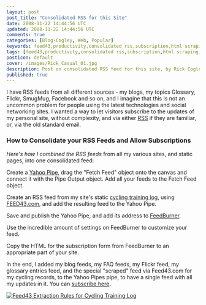 ```yaml
---           
layout: post
post_title: "Consolidated RSS for this Site"
date: 2008-11-22 14:44:56 UTC
updated: 2008-11-22 14:44:56 UTC
comments: true
categories: [Blog-Cogley, Web, Popular]
keywords: feed43,productivity,consolidated rss,subscription,html scraping,subscribe,yahoo,feedburner,web applications,rss,yahoo pipes
tags: [feed43,productivity,consolidated rss,subscription,html scraping,subscribe,yahoo,feedburner,web applications,rss,yahoo pipes]
posticon: default
cover: /images/Rick_Casual_01.jpg
description: Post on consolidated RSS feed for this site, by Rick Cogley.
published: true
---
```

 

[](http://www.flickr.com/photos/81796435@N00/3049540073 "View 'Consolidate RSS Feeds via Yahoo Pipes' on Flickr.com")I have RSS feeds from all different sources - my blogs, my topics Glossary, Flickr, SmugMug, Facebook and so on, and I imagine that this is not an uncommon problem for people using the latest technologies and social networking sites. I wanted a way to let visitors subscribe to the updates of my personal site, without complexity, and via either [RSS](http://en.wikipedia.org/wiki/RSS) if they are familiar, or, via the old standard email. 


### How to Consolidate your RSS Feeds and Allow Subscriptions



_Here's how I combined the RSS feeds_ from all my various sites, and static pages, into one consolidated feed: 





Create a [Yahoo Pipe](http://pipes.yahoo.com/pipes), drag the "Fetch Feed" object onto the canvas and connect it with the Pipe Output object. Add all your feeds to the Fetch Feed object.


Create an RSS feed from my site's static [cycling training log](http://rick.cogley.info/goodies/reference/cogley-cycling-training-log.php), using [FEED43.com](http://feed43.com), and add the resulting feed to the Yahoo Pipe. 


Save and publish the Yahoo Pipe, and add its address to [FeedBurner](http://www.feedburner.com).


Use the incredible amount of settings on FeedBurner to customize your feed.


Copy the HTML for the subscription form from FeedBurner to an appropriate part of your site.





In the end, I added my blog feeds, my FAQ feeds, my Flickr feed, my glossary entries feed, and the special "scraped" feed via Feed43.com for my cycling records, to the Yahoo Pipes pipe, to have a single feed with all my updates in it. You can [subscribe here](http://rick.cogley.info/subscribe). 




















[![Feed43 Extraction Rules for Cycling Training Log](http://farm4.static.flickr.com/3169/3050390542_ed29279ae1_t.jpg)](http://www.flickr.com/photos/81796435@N00/3050390542 "View 'Feed43 Extraction Rules for Cycling Training Log' on Flickr.com")

